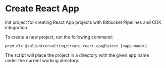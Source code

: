 # Create React App

Init project for creating React App projects with Bitbucket Pipelines and CDK integration.

To create a new project, run the following command:

```pnpm dlx @soliantconsulting/create-react-app@latest [<app-name>]```

The script will place the project in a directory with the given app name under the current working directory.
